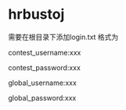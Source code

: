 # hrbustoj
需要在根目录下添加login.txt
格式为

contest_username:xxx

contest_password:xxx

global_username:xxx

global_password:xxx

